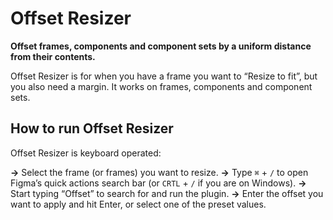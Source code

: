 # Offset Resizer

**Offset frames, components and component sets by a uniform distance from their contents.**

Offset Resizer is for when you have a frame you want to “Resize to fit”, but you also need a margin. It works on frames, components and component sets.

## How to run Offset Resizer

Offset Resizer is keyboard operated:

**→** Select the frame (or frames) you want to resize.
**→** Type `⌘` + `/` to open Figma’s quick actions search bar (or `CRTL` + `/` if you are on Windows).
**→** Start typing “Offset” to search for and run the plugin.
**→** Enter the offset you want to apply and hit Enter, or select one of the preset values.
